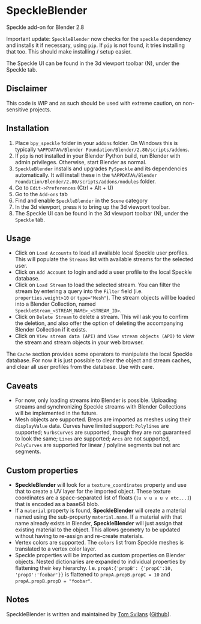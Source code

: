 # SpeckleBlender
Speckle add-on for Blender 2.8


Important update: `SpeckleBlender` now checks for the `speckle` dependency and installs it if necessary, using `pip`. If `pip` is not found, it tries installing that too. This should make installing / setup easier. 

The Speckle UI can be found in the 3d viewport toolbar (N), under the Speckle tab.


## Disclaimer
This code is WIP and as such should be used with extreme caution, on non-sensitive projects.

## Installation

1. Place `bpy_speckle` folder in your `addons` folder. On Windows this is typically `%APPDATA%/Blender Foundation/Blender/2.80/scripts/addons`.
2. If `pip` is not installed in your Blender Python build, run Blender with admin privileges. Otherwise, start Blender as normal.
3. `SpeckleBlender` installs and upgrades `PySpeckle` and its dependencies automatically. It will install these in the `%APPDATA%/Blender Foundation/Blender/2.80/scripts/addons/modules` folder.
4. Go to `Edit->Preferences` (Ctrl + Alt + U)
5. Go to the `Add-ons` tab
6. Find and enable `SpeckleBlender` in the `Scene` category
7. In the 3d viewport, press `N` to bring up the 3d viewport toolbar.
8. The Speckle UI can be found in the 3d viewport toolbar (N), under the `Speckle` tab.

## Usage

- Click on `Load Accounts` to load all available local Speckle user profiles. This will populate the `Streams` list with available streams for the selected user.
- Click on `Add Account` to login and add a user profile to the local Speckle database.
- Click on `Load Stream` to load the selected stream. You can filter the stream by entering a query into the `Filter` field (i.e. `properties.weight>10` or `type="Mesh"`). The stream objects will be loaded into a Blender Collection, named `SpeckleStream_<STREAM_NAME>_<STREAM_ID>`.
- Click on `Delete Stream` to delete a stream. This will ask you to confirm the deletion, and also offer the option of deleting the accompanying Blender Collection if it exists.
- Click on `View stream data (API)` and `View stream objects (API)` to view the stream and stream objects in your web browser.

The `Cache` section provides some operators to manipulate the local Speckle database. For now it is just possible to clear the object and stream caches, and clear all user profiles from the database. Use with care.

## Caveats

- For now, only loading streams into Blender is possible. Uploading streams and synchronizing Speckle streams with Blender Collections will be implemented in the future.
- Mesh objects are supported. Breps are imported as meshes using their `displayValue` data. Curves have limited support: `Polylines` are supported; `NurbsCurves` are supported, though they are not guaranteed to look the same; `Lines` are supported; `Arcs` are not supported, `PolyCurves` are supported for linear / polyline segments but not arc segments.

## Custom properties

- **SpeckleBlender** will look for a `texture_coordinates` property and use that to create a UV layer for the imported object. These texture coordinates are a space-separated list of floats (`[u v u v u v etc...]`) that is encoded as a base64 blob. 
- If a `material` property is found, **SpeckleBlender** will create a material named using the sub-property `material.name`. If a material with that name already exists in Blender, **SpeckleBlender** will just assign that existing material to the object. This allows geometry to be updated without having to re-assign and re-create materials.
- Vertex colors are supported. The `colors` list from Speckle meshes is translated to a vertex color layer.
- Speckle properties will be imported as custom properties on Blender objects. Nested dictionaries are expanded to individual properties by flattening their key hierarchy. I.e. `propA:{'propB': {'propC':10, 'propD':'foobar'}}` is flattened to `propA.propB.propC = 10` and `propA.propB.propD = "foobar"`.

## Notes
SpeckleBlender is written and maintained by [Tom Svilans](http://tomsvilans.com) ([Github](https://github.com/tsvilans)).
